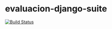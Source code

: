 # evaluacion-django-suite

[![Build Status](https://travis-ci.org/hugoruscitti/evaluacion-django-suite.svg?branch=master)](https://travis-ci.org/hugoruscitti/evaluacion-django-suite)
